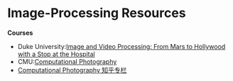 # Image-Processing Resources
**Courses**
- Duke University:[Image and Video Processing: From Mars to Hollywood with a Stop at the Hospital](https://www.bilibili.com/video/BV1j7411i78H)
- CMU:[Computational Photography](http://graphics.cs.cmu.edu/courses/15-463/)
- [Computational Photography 知乎专栏](https://zhuanlan.zhihu.com/hawkcp)
